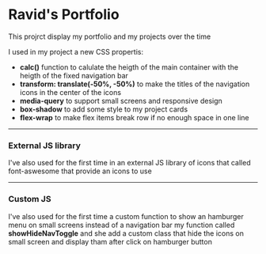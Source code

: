 # Ravid's Portfolio

This projrct display my portfolio and my projects over the time

I used in my project a new CSS propertis:

- **calc()** function to calulate the heigth of the main container with the heigth of the fixed navigation bar
- **transform: translate(-50%, -50%)** to make the titles of the navigation icons in the center of the icons
- **media-query** to support small screens and responsive design
- **box-shadow** to add some style to my project cards
- **flex-wrap** to make flex items break row if no enough space in one line

---

### External JS library

I've also used for the first time in an external JS library of icons that called font-aswesome that provide an icons to use

---

### Custom JS

I've also used for the first time a custom function to show an hamburger menu on small screens instead of a navigation bar my function called **showHideNavToggle** and she add a custom class that hide the icons on small screen and display tham after click on hamburger button
